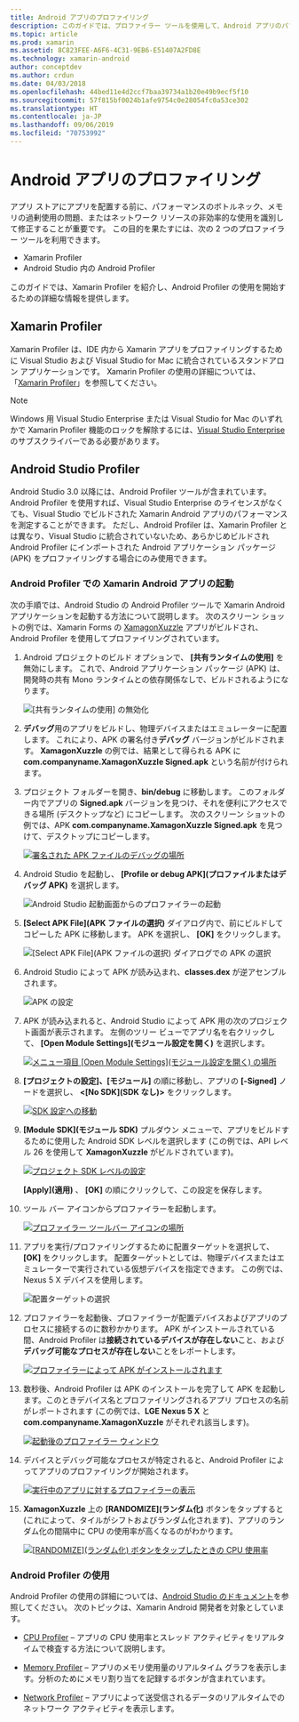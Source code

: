 ```yaml
---
title: Android アプリのプロファイリング
description: このガイドでは、プロファイラー ツールを使用して、Android アプリのパフォーマンスとメモリ使用量を調べる方法について説明します。
ms.topic: article
ms.prod: xamarin
ms.assetid: 8C823FEE-A6F6-4C31-9EB6-E51407A2FD8E
ms.technology: xamarin-android
author: conceptdev
ms.author: crdun
ms.date: 04/03/2018
ms.openlocfilehash: 44bed11e4d2ccf7baa39734a1b20e49b9ecf5f10
ms.sourcegitcommit: 57f815bf0024b1afe9754c0e28054fc0a53ce302
ms.translationtype: HT
ms.contentlocale: ja-JP
ms.lasthandoff: 09/06/2019
ms.locfileid: "70753992"
---
```

# <a name="profiling-android-apps"></a>Android アプリのプロファイリング

アプリ ストアにアプリを配置する前に、パフォーマンスのボトルネック、メモリの過剰使用の問題、またはネットワーク リソースの非効率的な使用を識別して修正することが重要です。 この目的を果たすには、次の 2 つのプロファイラー ツールを利用できます。

- Xamarin Profiler 
- Android Studio 内の Android Profiler

このガイドでは、Xamarin Profiler を紹介し、Android Profiler の使用を開始するための詳細な情報を提供します。

## <a name="xamarin-profiler"></a>Xamarin Profiler

Xamarin Profiler は、IDE 内から Xamarin アプリをプロファイリングするために Visual Studio および Visual Studio for Mac に統合されているスタンドアロン アプリケーションです。 Xamarin Profiler の使用の詳細については、「[Xamarin Profiler](~/tools/profiler/index.md)」を参照してください。

> [!NOTE]
> Windows 用 Visual Studio Enterprise または Visual Studio for Mac のいずれかで Xamarin Profiler 機能のロックを解除するには、[Visual Studio Enterprise](https://visualstudio.microsoft.com/vs/compare/) のサブスクライバーである必要があります。

## <a name="android-studio-profiler"></a>Android Studio Profiler

Android Studio 3.0 以降には、Android Profiler ツールが含まれています。 Android Profiler を使用すれば、Visual Studio Enterprise のライセンスがなくても、Visual Studio でビルドされた Xamarin Android アプリのパフォーマンスを測定することができます。 ただし、Android Profiler は、Xamarin Profiler とは異なり、Visual Studio に統合されていないため、あらかじめビルドされ Android Profiler にインポートされた Android アプリケーション パッケージ (APK) をプロファイリングする場合にのみ使用できます。

### <a name="launching-a-xamarin-android-app-in-android-profiler"></a>Android Profiler での Xamarin Android アプリの起動

次の手順では、Android Studio の Android Profiler ツールで Xamarin Android アプリケーションを起動する方法について説明します。 次のスクリーン ショットの例では、Xamarin Forms の [XamagonXuzzle](https://docs.microsoft.com/samples/xamarin/mobile-samples/liveplayer-xamagonxuzzlelp/) アプリがビルドされ、Android Profiler を使用してプロファイリングされています。

1. Android プロジェクトのビルド オプションで、 **[共有ランタイムの使用]** を無効にします。 これで、Android アプリケーション パッケージ (APK) は、開発時の共有 Mono ランタイムとの依存関係なしで、ビルドされるようになります。

    ![[共有ランタイムの使用] の無効化](profiling-images/vswin/01-turn-off-shared-runtime.png)

2. **デバッグ**用のアプリをビルドし、物理デバイスまたはエミュレーターに配置します。 これにより、APK の署名付き**デバッグ** バージョンがビルドされます。
    **XamagonXuzzle** の例では、結果として得られる APK に **com.companyname.XamagonXuzzle Signed.apk** という名前が付けられます。

3. プロジェクト フォルダーを開き、**bin/debug** に移動します。 このフォルダー内でアプリの **Signed.apk** バージョンを見つけ、それを便利にアクセスできる場所 (デスクトップなど) にコピーします。 次のスクリーン ショットの例では、APK **com.companyname.XamagonXuzzle Signed.apk** を見つけて、デスクトップにコピーします。

    [![署名された APK ファイルのデバッグの場所](profiling-images/vswin/02-locating-the-debug-apk-sml.png)](profiling-images/vswin/02-locating-the-debug-apk.png#lightbox)

4. Android Studio を起動し、 **[Profile or debug APK]\(プロファイルまたはデバッグ APK\)** を選択します。

    ![Android Studio 起動画面からのプロファイラーの起動](profiling-images/vswin/03-android-studio.png)

5. **[Select APK File]\(APK ファイルの選択\)** ダイアログ内で、前にビルドしてコピーした APK に移動します。 APK を選択し、 **[OK]** をクリックします。 
    
    ![[Select APK File]\(APK ファイルの選択\) ダイアログでの APK の選択](profiling-images/vswin/04-select-apk-dialog.png)

6. Android Studio によって APK が読み込まれ、**classes.dex** が逆アセンブルされます。

    ![APK の設定](profiling-images/vswin/05-setting-up-the-apk.png)

7. APK が読み込まれると、Android Studio によって APK 用の次のプロジェクト画面が表示されます。 左側のツリー ビューでアプリ名を右クリックして、 **[Open Module Settings]\(モジュール設定を開く\)** を選択します。

    [![メニュー項目 [Open Module Settings]\(モジュール設定を開く\) の場所](profiling-images/vswin/06-open-module-settings-sml.png)](profiling-images/vswin/06-open-module-settings.png#lightbox)

8. **[プロジェクトの設定]、[モジュール]** の順に移動し、アプリの **[-Signed]** ノードを選択し、 **&lt;[No SDK]\(SDK なし\)&gt;** をクリックします。

    [![SDK 設定への移動](profiling-images/vswin/07-project-settings-modules-sml.png)](profiling-images/vswin/07-project-settings-modules.png#lightbox)

9. **[Module SDK]\(モジュール SDK\)** プルダウン メニューで、アプリをビルドするために使用した Android SDK レベルを選択します (この例では、API レベル 26 を使用して **XamagonXuzzle** がビルドされています)。

    [![プロジェクト SDK レベルの設定](profiling-images/vswin/08-project-sdk-level-sml.png)](profiling-images/vswin/08-project-sdk-level.png#lightbox)

    **[Apply]\(適用\)** 、 **[OK]** の順にクリックして、この設定を保存します。

10. ツール バー アイコンからプロファイラーを起動します。

    [![プロファイラー ツールバー アイコンの場所](profiling-images/vswin/09-launch-profiler-sml.png)](profiling-images/vswin/09-launch-profiler.png#lightbox)

11. アプリを実行/プロファイリングするために配置ターゲットを選択して、 **[OK]** をクリックします。 配置ターゲットとしては、物理デバイスまたはエミュレーターで実行されている仮想デバイスを指定できます。 この例では、Nexus 5 X デバイスを使用します。

    ![配置ターゲットの選択](profiling-images/vswin/10-select-deployment-target.png)

12. プロファイラーを起動後、プロファイラーが配置デバイスおよびアプリのプロセスに接続するのに数秒かかります。 APK がインストールされている間、Android Profiler は**接続されているデバイスが存在しない**こと、および**デバッグ可能なプロセスが存在しない**ことをレポートします。

    [![プロファイラーによって APK がインストールされます](profiling-images/vswin/11-no-connected-devices-sml.png)](profiling-images/vswin/11-no-connected-devices.png#lightbox)

13. 数秒後、Android Profiler は APK のインストールを完了して APK を起動します。このときデバイス名とプロファイリングされるアプリ プロセスの名前がレポートされます (この例では、**LGE Nexus 5 X** と **com.companyname.XamagonXuzzle** がそれぞれ該当します)。

    [![起動後のプロファイラー ウィンドウ](profiling-images/vswin/12-profiler-starts-sml.png)](profiling-images/vswin/12-profiler-starts.png#lightbox)

14. デバイスとデバッグ可能なプロセスが特定されると、Android Profiler によってアプリのプロファイリングが開始されます。

    [![実行中のアプリに対するプロファイラーの表示](profiling-images/vswin/13-profiler-running-sml.png)](profiling-images/vswin/13-profiler-running.png#lightbox)

15. **XamagonXuzzle** 上の **[RANDOMIZE]\(ランダム化\)** ボタンをタップすると (これによって、タイルがシフトおよびランダム化されます)、アプリのランダム化の間隔中に CPU の使用率が高くなるのがわかります。

    [![[RANDOMIZE]\(ランダム化\) ボタンをタップしたときの CPU 使用率](profiling-images/vswin/14-tap-randomize-sml.png)](profiling-images/vswin/14-tap-randomize.png#lightbox)

### <a name="using-the-android-profiler"></a>Android Profiler の使用

Android Profiler の使用の詳細については、[Android Studio のドキュメント](https://developer.android.com/studio/profile/android-profiler.html)を参照してください。
次のトピックは、Xamarin Android 開発者を対象としています。

- [CPU Profiler](https://developer.android.com/studio/profile/cpu-profiler.html) &ndash; アプリの CPU 使用率とスレッド アクティビティをリアルタイムで検査する方法について説明します。

- [Memory Profiler](https://developer.android.com/studio/profile/memory-profiler.html) &ndash; アプリのメモリ使用量のリアルタイム グラフを表示します。分析のためにメモリ割り当てを記録するボタンが含まれています。

- [Network Profiler](https://developer.android.com/studio/profile/network-profiler.html) &ndash; アプリによって送受信されるデータのリアルタイムでのネットワーク アクティビティを表示します。
